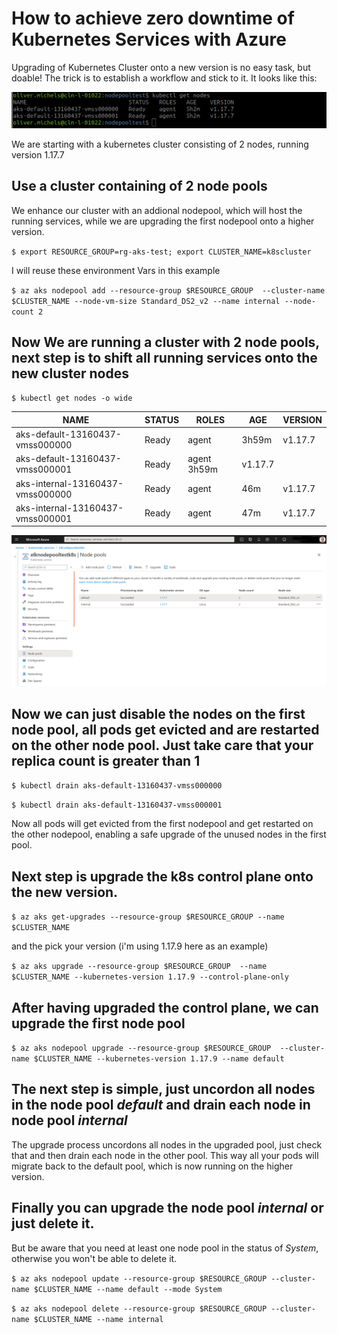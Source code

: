 # How to achieve zero downtime of Kubernetes Services with Azure

Upgrading of Kubernetes Cluster onto a new version is no easy task, but doable!
The trick is to establish a workflow and stick to it. It looks like this:


![Nodepools](nodepools_before.png)

We are starting with a kubernetes cluster consisting of 2 nodes, running version 1.17.7

## Use a cluster containing of 2 node pools

We enhance our cluster with an addional nodepool, which will host the running
services, while we are upgrading the first nodepool onto a higher version.

`$ export RESOURCE_GROUP=rg-aks-test; export CLUSTER_NAME=k8scluster`

I will reuse these environment Vars in this example

`$ az aks nodepool add --resource-group $RESOURCE_GROUP  --cluster-name $CLUSTER_NAME --node-vm-size Standard_DS2_v2 --name internal --node-count 2`


## Now We are running a cluster with 2 node pools, next step is to shift all running services onto the new cluster nodes

`$ kubectl get nodes -o wide` 


NAME | STATUS | ROLES | AGE | VERSION
---- | ------ | ----- | --- | ------- 
aks-default-13160437-vmss000000 | Ready | agent | 3h59m | v1.17.7
aks-default-13160437-vmss000001 | Ready | agent  3h59m | v1.17.7
aks-internal-13160437-vmss000000 | Ready | agent | 46m | v1.17.7
aks-internal-13160437-vmss000001 |  Ready | agent | 47m  | v1.17.7

![Azure Nodepools](azure_nodepools.png)

## Now we can just disable the nodes on the first node pool, all pods get evicted and are restarted on the other node pool. Just take care that your replica count is greater than 1

`$ kubectl drain aks-default-13160437-vmss000000`

`$ kubectl drain aks-default-13160437-vmss000001` 

Now all pods will get evicted from the first nodepool and get restarted on the other nodepool, enabling a safe upgrade of the unused nodes in the first pool.

## Next step is upgrade the k8s control plane onto the new version.

`$ az aks get-upgrades --resource-group $RESOURCE_GROUP --name $CLUSTER_NAME` 

and the pick your version (i'm using 1.17.9 here as an example)

`$ az aks upgrade --resource-group $RESOURCE_GROUP  --name $CLUSTER_NAME --kubernetes-version 1.17.9 --control-plane-only` 

## After having upgraded the control plane, we can upgrade the first node pool

`$ az aks nodepool upgrade --resource-group $RESOURCE_GROUP  --cluster-name $CLUSTER_NAME --kubernetes-version 1.17.9 --name default ` 

## The next step is simple, just uncordon all nodes in the node pool *default* and drain each node in node pool *internal*

The upgrade process uncordons all nodes in the upgraded pool, just check that and then drain each node in the other pool.
This way all your pods will migrate back to the default pool, which is now running on the higher version.

## Finally you can upgrade the node pool *internal* or just delete it. 

But be aware that you need at least one node pool in the status of *System*, otherwise you won't be able to delete it.

`$ az aks nodepool update --resource-group $RESOURCE_GROUP --cluster-name $CLUSTER_NAME --name default --mode System`

`$ az aks nodepool delete --resource-group $RESOURCE_GROUP --cluster-name $CLUSTER_NAME --name internal`

 
